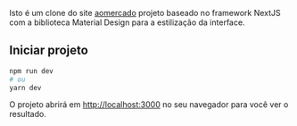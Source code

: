 Isto é um clone do site [aomercado](https://aomercado.com.br/) projeto baseado no framework NextJS com a biblioteca Material Design para a estilização da interface.

## Iniciar projeto
```bash
npm run dev
# ou
yarn dev
```

O projeto abrirá em [http://localhost:3000](http://localhost:3000) no seu navegador para você ver o resultado.
